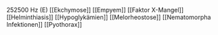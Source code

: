 252500 Hz (E)
[[Ekchymose]]
[[Empyem]]
[[Faktor X-Mangel]]
[[Helminthiasis]]
[[Hypoglykämien]]
[[Melorheostose]]
[[Nematomorpha Infektionen]]
[[Pyothorax]]